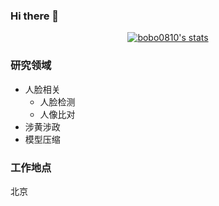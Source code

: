 ### Hi there 👋



<p align="center">
  <a href="https://github.com/bobo0810" class="rich-diff-level-one">
    <img src="https://github-readme-stats.vercel.app/api?username=bobo0810&show_icons=true" alt="bobo0810's stats" >
    <!-- &hide=issues
    <img src="https://github-readme-stats.vercel.app/api?username=bobo0810&hide=issues&title_color=333&text_color=777" alt="bobo0810's Status" >
    -->
  </a>
</p>

 

### 研究领域

- 人脸相关
  - 人脸检测
  - 人像比对
- 涉黄涉政
- 模型压缩

### 工作地点

北京

